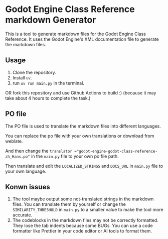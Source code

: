 # Godot Engine Class Reference markdown Generator
This is a tool to generate markdown files for the Godot Engine Class Reference. It uses the Godot Engine's XML documentation file to generate the markdown files.

## Usage
1. Clone the repository.
2. Install `uv`.
3. run `uv run main.py` in the terminal.

OR fork this repository and use Github Actions to build :)
(because it may take about 4 hours to complete the task.)

## PO file
The PO file is used to translate the markdown files into different languages. 

You can replace the po file with your own translations or download from weblate.

And then change the `translator ="godot-engine-godot-class-reference-zh_Hans.po"` in the `main.py` file to your own po file path.

Then translate and edit the `LOCALIZED_STRINGS` and `DOCS_URL` in `main.py` file to your own language.

## Konwn issues
1. The tool maybe output some not-translated strings in the markdown files. You can translate them by yourself or change the `SIMILARITY_THRESHOLD` in `main.py` to a smaller value to make the tool more accurate.
2. The codeblocks in the markdown files may not be correctly formatted. They lose the tab indents because some BUGs. You can use a code formatter like Prettier in your code editor or AI tools to format them.